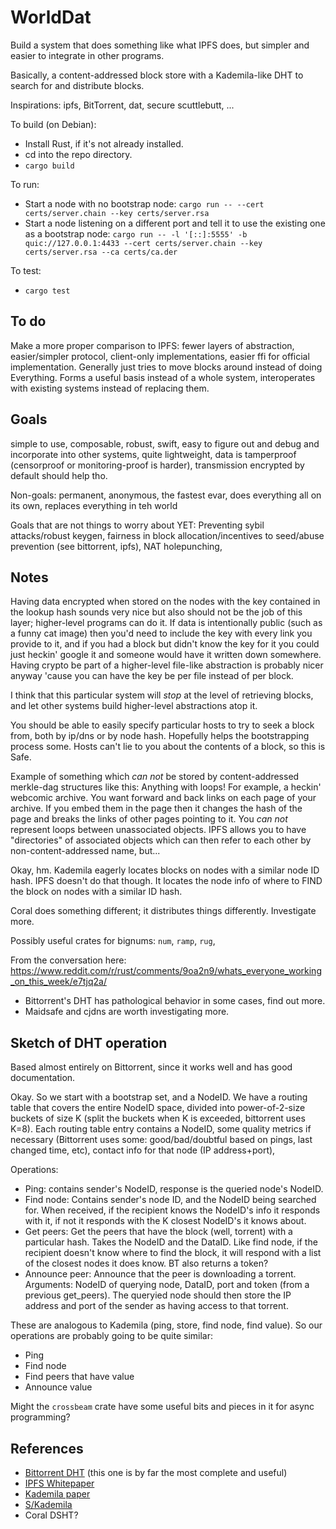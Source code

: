 
# WorldDat

Build a system that does something like what IPFS does, but simpler and
easier to integrate in other programs.

Basically, a content-addressed block store with a Kademila-like DHT to search for and distribute blocks.

Inspirations: ipfs, BitTorrent, dat, secure scuttlebutt, ...

To build (on Debian):

 * Install Rust, if it's not already installed.
 * cd into the repo directory.
 * `cargo build`

To run:

 * Start a node with no bootstrap node: 
   `cargo run -- --cert certs/server.chain --key certs/server.rsa`
 * Start a node listening on a different port and tell it to use the existing one as a bootstrap node: 
   `cargo run -- -l '[::]:5555' -b quic://127.0.0.1:4433 --cert certs/server.chain --key certs/server.rsa --ca certs/ca.der`

To test:

 * `cargo test`

## To do

Make a more proper comparison to IPFS: fewer layers of abstraction, easier/simpler protocol, client-only
implementations, easier ffi for official implementation. Generally just tries to move blocks
around instead of doing Everything. Forms a useful basis instead of a whole system,
interoperates with existing systems instead of replacing them.

## Goals

simple to use, composable, robust, swift, easy to figure out and debug and incorporate
into other systems, quite lightweight, data is tamperproof (censorproof or monitoring-proof
is harder), transmission encrypted by default should help tho.

Non-goals: permanent, anonymous, the fastest evar, does everything all on its own, replaces everything in teh world

Goals that are not things to worry about YET: Preventing sybil attacks/robust keygen, fairness in block allocation/incentives to seed/abuse prevention (see bittorrent, ipfs), NAT holepunching,

## Notes

Having data encrypted when stored on the nodes with the key contained in the lookup hash sounds very nice but also should not be the job of this layer; higher-level programs can do it.  If data is intentionally public (such as a funny cat image) then you'd need to include the key with every link you provide to it, and if you had a block but didn't know the key for it you could just heckin' google it and someone would have it written down somewhere.  Having crypto be part of a higher-level file-like abstraction is probably nicer anyway 'cause you can have the key be per file instead of per block.

I think that this particular system will *stop* at the level of retrieving blocks, and let other systems build higher-level abstractions atop it.

You should be able to easily specify particular hosts to try to seek a block from, both by
ip/dns or by node hash. Hopefully helps the bootstrapping process some.  Hosts can't lie to you about the contents of a block, so this is Safe.

Example of something which *can not* be stored by content-addressed merkle-dag structures like this: Anything with loops!  For example, a heckin' webcomic archive.  You want forward and back links on each page of your archive.  If you embed them in the page then it changes the hash of the page and breaks the links of other pages pointing to it.  You *can not* represent loops between unassociated objects.  IPFS allows you to have "directories" of associated objects which can then refer to each other by non-content-addressed name, but...

Okay, hm.  Kademila eagerly locates blocks on nodes with a similar node ID hash.  IPFS doesn't do that though.  It locates the node info of where to FIND the block on nodes with a similar ID hash.

Coral does something different; it distributes things differently.  Investigate more.

Possibly useful crates for bignums: `num`, `ramp`, `rug`,

From the conversation here: https://www.reddit.com/r/rust/comments/9oa2n9/whats_everyone_working_on_this_week/e7tjq2a/

 * Bittorrent's DHT has pathological behavior in some cases, find out more.
 * Maidsafe and cjdns are worth investigating more.

## Sketch of DHT operation

Based almost entirely on Bittorrent, since it works well and has good documentation.

Okay.  So we start with a bootstrap set, and a NodeID.  We have a routing table that covers the entire NodeID space, divided into power-of-2-size buckets of size K (split the buckets when K is exceeded, bittorrent uses K=8).  Each routing table entry contains a NodeID, some quality metrics if necessary (Bittorrent uses some: good/bad/doubtful based on pings, last changed time, etc), contact info for that node (IP address+port),

Operations:

 * Ping: contains sender's NodeID, response is the queried node's NodeID.
 * Find node: Contains sender's node ID, and the NodeID being searched for.  When received, if the recipient knows the NodeID's info it responds with it, if not it responds with the K closest NodeID's it knows about.
 * Get peers: Get the peers that have the block (well, torrent) with a particular hash.  Takes the NodeID and the DataID.  Like find node, if the recipient doesn't know where to find the block, it will respond with a list of the closest nodes it does know.  BT also returns a token?
 * Announce peer: Announce that the peer is downloading a torrent.  Arguments: NodeID of querying node, DataID, port and token (from a previous get_peers).  The queryied node should then store the IP address and port of the sender as having access to that torrent.

These are analogous to Kademila (ping, store, find node, find value).  So our operations are probably going to be quite similar:

 * Ping
 * Find node
 * Find peers that have value
 * Announce value

Might the `crossbeam` crate have some useful bits and pieces in it for async programming?

## References

 * [Bittorrent DHT](http://www.bittorrent.org/beps/bep_0005.html) (this one is by far the most complete and useful)
 * [IPFS Whitepaper](https://github.com/ipfs/ipfs/blob/master/papers/ipfs-cap2pfs/ipfs-p2p-file-system.pdf)
 * [Kademila paper](http://pdos.csail.mit.edu/~petar/papers/maymounkov-kademlia-lncs.pdf)
 * [S/Kademila](http://www.spovnet.de/files/publications/SKademlia2007.pdf)
 * Coral DSHT?
